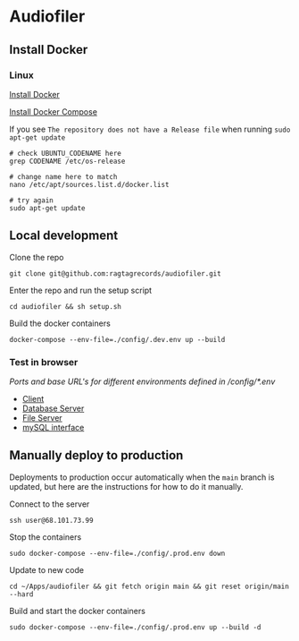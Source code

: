 # Audiofiler

## Install Docker

### Linux
[Install Docker](https://docs.docker.com/engine/install/ubuntu/)

[Install Docker Compose](https://docs.docker.com/compose/install/linux/#install-using-the-repository)

If you see `The repository does not have a Release file` when running `sudo apt-get update`
```
# check UBUNTU_CODENAME here
grep CODENAME /etc/os-release

# change name here to match
nano /etc/apt/sources.list.d/docker.list

# try again
sudo apt-get update
```

## Local development

Clone the repo

`git clone git@github.com:ragtagrecords/audiofiler.git`

Enter the repo and run the setup script

`cd audiofiler && sh setup.sh`

Build the docker containers

`docker-compose --env-file=./config/.dev.env up --build`

### Test in browser
_Ports and base URL's for different environments defined in /config/*.env_
- [Client](http://localhost:3000/)
- [Database Server](http://localhost:3001/songs)
- [File Server](http://localhost:3002/songs/130%20stuck%20in%20the%20ice.mp3)
- [mySQL interface](http://localhost:8080)

## Manually deploy to production
Deployments to production occur automatically when the `main` branch is updated, but here are the instructions for how to do it manually.

Connect to the server

`ssh user@68.101.73.99`

Stop the containers

`sudo docker-compose --env-file=./config/.prod.env down`

Update to new code

`cd ~/Apps/audiofiler && git fetch origin main && git reset origin/main --hard`

Build and start the docker containers

`sudo docker-compose --env-file=./config/.prod.env up --build -d`
